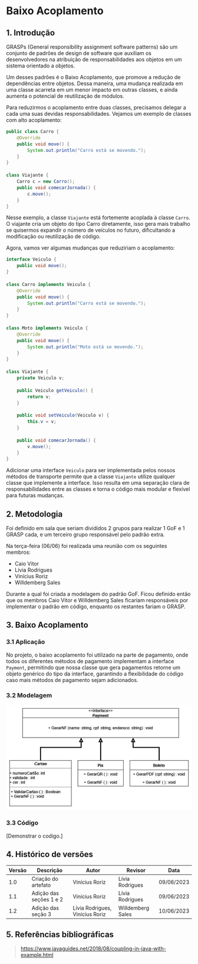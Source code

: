 # Baixo Acoplamento

## 1. Introdução

GRASPs (General responsibility assignment software patterns) são um conjunto de padrões de design de software que auxiliam os desenvolvedores na atribuição de responsabilidades aos objetos em um sistema orientado a objetos.

Um desses padrões é o Baixo Acoplamento, que promove a redução de dependências entre objetos. Dessa maneira, uma mudança realizada em uma classe acarreta em um menor impacto em outras classes, e ainda aumenta o potencial de reutilização de módulos.

Para reduzirmos o acoplamento entre duas classes, precisamos delegar a cada uma suas devidas responsabilidades. Vejamos um exemplo de classes com alto acoplamento:

```java
public class Carro {
    @Override
    public void move() {
        System.out.println("Carro está se movendo.");
    }
}

class Viajante {
    Carro c = new Carro();
    public void comecarJornada() {
        c.move();
    }
}
```
Nesse exemplo, a classe `Viajante` está fortemente acoplada à classe `Carro`. O viajante cria um objeto do tipo Carro diretamente, isso gera mais trabalho se quisermos expandir o número de veículos no futuro, dificultando a modificação ou reutilização de código.

Agora, vamos ver algumas mudanças que reduziriam o acoplamento:

```java
interface Veiculo {
    public void move();
}

class Carro implements Veiculo {
    @Override
    public void move() {
        System.out.println("Carro está se movendo.");
    }
}

class Moto implements Veiculo {
    @Override
    public void move() {
        System.out.println("Moto está se movendo.");
    }
}

class Viajante {
    private Veiculo v;

    public Veiculo getVeiculo() {
        return v;
    }

    public void setVeiculo(Veiculo v) {
        this.v = v;
    }

    public void comecarJornada() {
        v.move();
    }
}
```
Adicionar uma interface `Veiculo` para ser implementada pelos nossos métodos de transporte permite que a classe `Viajante` utilize qualquer classe que implemente a interface. Isso resulta em uma separação clara de responsabilidades entre as classes e torna o código mais modular e flexível para futuras mudanças.

## 2. Metodologia

Foi definido em sala que seriam divididos 2 grupos para realizar 1 GoF e 1 GRASP cada, e um terceiro grupo responsável pelo padrão extra.

Na terça-feira (06/06) foi realizada uma reunião com os seguintes membros:
- Caio Vitor
- Lívia Rodrigues
- Vinícius Roriz
- Willdemberg Sales

Durante a qual foi criada a modelagem do padrão GoF. Ficou definido então que os membros Caio Vitor e Willdemberg Sales ficariam responsáveis por implementar o padrão em código, enquanto os restantes fariam o GRASP.

## 3. Baixo Acoplamento
### 3.1 Aplicação

No projeto, o baixo acoplamento foi utilizado na parte de pagamento, onde todos os diferentes métodos de pagamento implementam a interface `Payment`, permitindo que nossa classe que gera pagamentos retorne um objeto genérico do tipo da interface, garantindo a flexibilidade do código caso mais métodos de pagamento sejam adicionados.

### 3.2 Modelagem
![](images/BaixoAcoplamento.jpg)

### 3.3 Código

[Demonstrar o codigo.]

## 4. Histórico de versões

| Versão | Descrição                | Autor             | Revisor           | Data          |
| ------ | ------------------------ | ----------------- | ----------------- | ------------- |
| 1.0    | Criação do artefato      | Vinícius Roriz    | Lívia Rodrigues   | 09/06/2023    |
| 1.1    | Adição das seções 1 e 2  | Vinícius Roriz    | Lívia Rodrigues   | 09/06/2023    |
| 1.2    | Adição das seção 3       | Lívia Rodrigues, Vinícius Roriz    | Willdemberg Sales   | 10/06/2023    |

## 5. Referências bibliográficas

> https://www.javaguides.net/2018/08/coupling-in-java-with-example.html
